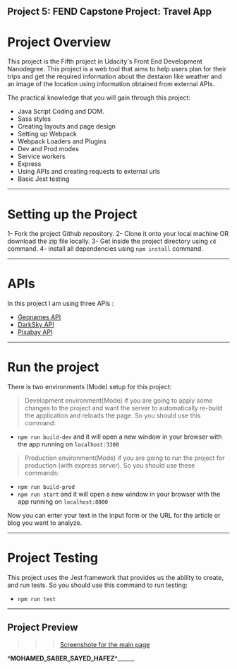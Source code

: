 ## Project 5: FEND Capstone Project: Travel App


# Project Overview

This project is the Fifth project in Udacity's Front End Development Nanodegree.
This project is a web tool that aims to help users plan for their trips and get the required information about the destaion
like weather and an image of the location using information obtained from external APIs. 

The practical knowledge that you will gain through this project:
- Java Script Coding and DOM.
- Sass styles
- Creating layouts and page design
- Setting up Webpack
- Webpack Loaders and Plugins
- Dev and Prod modes
- Service workers
- Express
- Using APIs and creating requests to external urls
- Basic Jest testing

_____________________________________________________________________________________________________________

# Setting up the Project
1- Fork the project Github repository.
2- Clone it onto your local machine OR download the zip file locally.
3- Get inside the project directory using `cd` command.
4- install all dependencies using `npm install` command.
_____________________________________________________________________________________________________________

# APIs
In this project I am using three APIs :
- [Geonames API](http://www.geonames.org/export/web-services.html)
- [DarkSky API](https://darksky.net/dev)
- [Pixabay API](https://pixabay.com/api/docs/)
_____________________________________________________________________________________________________________

# Run the project
There is two environments (Mode) setup for this project:

> Development environment(Mode)
if you are going to apply some changes to the project and want the server to automatically re-build the application and reloads the page.
So you should use this command:
- `npm run build-dev` 
and it will open a new window in your browser with the app running on `localhost:3300`

> Production environment(Mode)
if you are going to run the project for production (with express server). 
So you should use these commands:
- `npm run build-prod` 
- `npm run start`
and it will open a new window in your browser with the app running on `localhost:8000`

Now you can enter your text in the input form or the URL for the article or blog you want to analyze.
_____________________________________________________________________________________________________________

# Project Testing
This project uses the Jest framework that provides us the ability to create, and run tests.
So you should use this command to run  testing:
- `npm run test`
_____________________________________________________________________________________________________________

## Project Preview  
>>> [Screenshote for the main page](Project_Review.png)


______________________________________^MOHAMED_SABER_SAYED_HAFEZ^____________________________________________